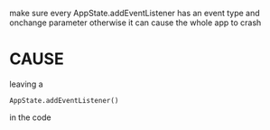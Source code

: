 make sure every AppState.addEventListener has an event type and onchange parameter otherwise it can cause the whole app to crash

# CAUSE

leaving a 

```
AppState.addEventListener()
```

in the code
